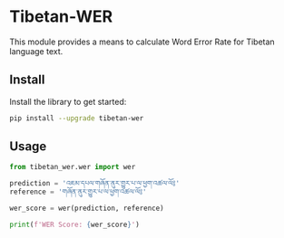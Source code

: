# Tibetan-WER

This module provides a means to calculate Word Error Rate for Tibetan language text.

## Install

Install the library to get started:

```bash
pip install --upgrade tibetan-wer
```

## Usage

```python
from tibetan_wer.wer import wer

prediction = 'འཇམ་དཔལ་གཞོན་ནུར་གྱུར་པ་ལ་ཕྱག་འཚལ་ལོ༔'
reference = 'གཞོན་ནུར་གྱུར་པ་ལ་ཕྱག་འཚལ་ལོ༔'

wer_score = wer(prediction, reference)

print(f'WER Score: {wer_score}')
```